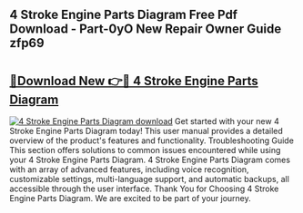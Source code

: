 ## 4 Stroke Engine Parts Diagram Free Pdf Download - Part-0yO New Repair Owner Guide zfp69

# <h2><a href="http://dfr2e7.blite.top/?on=4+Stroke+Engine+Parts+Diagram">🔗Download New 👉🔴 4 Stroke Engine Parts Diagram</a></h2>

[![4 Stroke Engine Parts Diagram download](https://i.imgur.com/lujVjoI.png)](http://dfr2e7.blite.top/?on=4+Stroke+Engine+Parts+Diagram)
Get started with your new 4 Stroke Engine Parts Diagram today! This user manual provides a detailed overview of the product's features and functionality. Troubleshooting Guide This section offers solutions to common issues encountered while using your 4 Stroke Engine Parts Diagram. 4 Stroke Engine Parts Diagram comes with an array of advanced features, including voice recognition, customizable settings, multi-language support, and automatic backups, all accessible through the user interface. Thank You for Choosing 4 Stroke Engine Parts Diagram. We are excited to be part of your journey.
